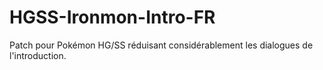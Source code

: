 # HGSS-Ironmon-Intro-FR
Patch pour Pokémon HG/SS réduisant considérablement les dialogues de l'introduction.
